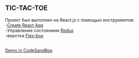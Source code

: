 ## TIC-TAC-TOE

Проект был выполнен на React.js с помощью инструментов:<br />
-[Create React App](https://github.com/facebook/create-react-app)<br />
-Управление состоянием [Redux](https://github.com/reduxjs/redux)<br/>
-верстка [Flex-box](https://developer.mozilla.org/ru/docs/Learn/CSS/CSS_layout/Flexbox)</br>
<br />

[Demo in CodeSandBox](https://codesandbox.io/s/6zx6l03ovn)

